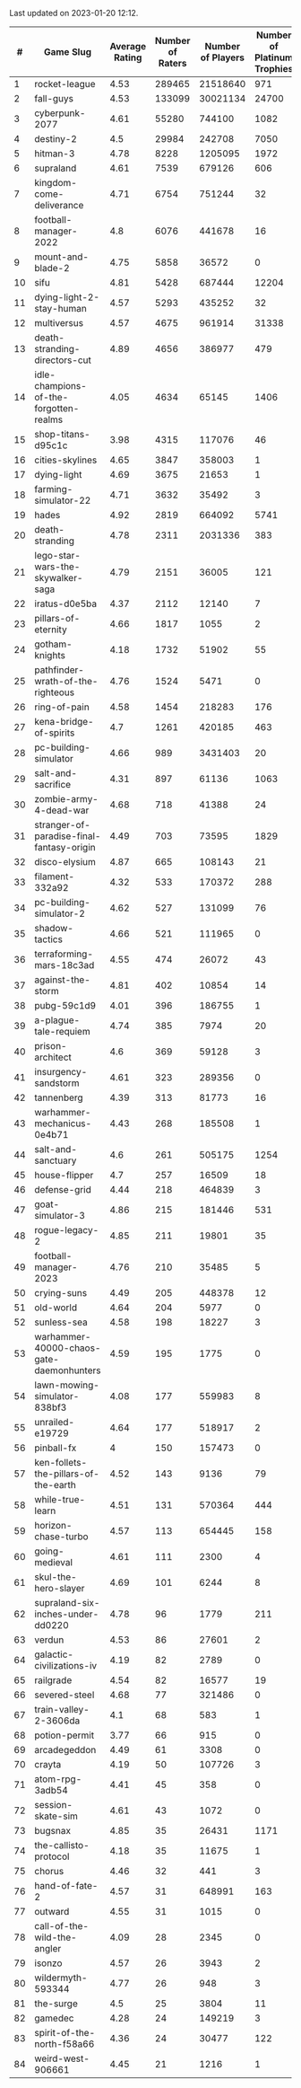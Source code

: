 Last updated on 2023-01-20 12:12.


|#|Game Slug|Average Rating|Number of Raters|Number of Players|Number of Platinum Trophies|Max Rarity (%)|
|---|---|---|---|---|---|---|
|1|rocket-league|4.53|289465|21518640|971|78|
|2|fall-guys|4.53|133099|30021134|24700|0.8|
|3|cyberpunk-2077|4.61|55280|744100|1082|65|
|4|destiny-2|4.5|29984|242708|7050|94|
|5|hitman-3|4.78|8228|1205095|1972|47|
|6|supraland|4.61|7539|679126|606|99|
|7|kingdom-come-deliverance|4.71|6754|751244|32|30|
|8|football-manager-2022|4.8|6076|441678|16|49|
|9|mount-and-blade-2|4.75|5858|36572|0|26|
|10|sifu|4.81|5428|687444|12204|96|
|11|dying-light-2-stay-human|4.57|5293|435252|32|7|
|12|multiversus|4.57|4675|961914|31338|75|
|13|death-stranding-directors-cut|4.89|4656|386977|479|91|
|14|idle-champions-of-the-forgotten-realms|4.05|4634|65145|1406|4|
|15|shop-titans-d95c1c|3.98|4315|117076|46|97|
|16|cities-skylines|4.65|3847|358003|1|72|
|17|dying-light|4.69|3675|21653|1|95|
|18|farming-simulator-22|4.71|3632|35492|3|77|
|19|hades|4.92|2819|664092|5741|89|
|20|death-stranding|4.78|2311|2031336|383|91|
|21|lego-star-wars-the-skywalker-saga|4.79|2151|36005|121|97|
|22|iratus-d0e5ba|4.37|2112|12140|7|85|
|23|pillars-of-eternity|4.66|1817|1055|2|81|
|24|gotham-knights|4.18|1732|51902|55|25|
|25|pathfinder-wrath-of-the-righteous|4.76|1524|5471|0|51|
|26|ring-of-pain|4.58|1454|218283|176|96|
|27|kena-bridge-of-spirits|4.7|1261|420185|463|94|
|28|pc-building-simulator|4.66|989|3431403|20|48|
|29|salt-and-sacrifice|4.31|897|61136|1063|91|
|30|zombie-army-4-dead-war|4.68|718|41388|24|67|
|31|stranger-of-paradise-final-fantasy-origin|4.49|703|73595|1829|98|
|32|disco-elysium|4.87|665|108143|21|28|
|33|filament-332a92|4.32|533|170372|288|93|
|34|pc-building-simulator-2|4.62|527|131099|76|75|
|35|shadow-tactics|4.66|521|111965|0|2|
|36|terraforming-mars-18c3ad|4.55|474|26072|43|44|
|37|against-the-storm|4.81|402|10854|14|37|
|38|pubg-59c1d9|4.01|396|186755|1|73|
|39|a-plague-tale-requiem|4.74|385|7974|20|92|
|40|prison-architect|4.6|369|59128|3|29|
|41|insurgency-sandstorm|4.61|323|289356|0|5|
|42|tannenberg|4.39|313|81773|16|88|
|43|warhammer-mechanicus-0e4b71|4.43|268|185508|1|25|
|44|salt-and-sanctuary|4.6|261|505175|1254|83|
|45|house-flipper|4.7|257|16509|18|94|
|46|defense-grid|4.44|218|464839|3|80|
|47|goat-simulator-3|4.86|215|181446|531|92|
|48|rogue-legacy-2|4.85|211|19801|35|3|
|49|football-manager-2023|4.76|210|35485|5|79|
|50|crying-suns|4.49|205|448378|12|66|
|51|old-world|4.64|204|5977|0|82|
|52|sunless-sea|4.58|198|18227|3|36|
|53|warhammer-40000-chaos-gate-daemonhunters|4.59|195|1775|0|1|
|54|lawn-mowing-simulator-838bf3|4.08|177|559983|8|85|
|55|unrailed-e19729|4.64|177|518917|2|9|
|56|pinball-fx|4|150|157473|0|85|
|57|ken-follets-the-pillars-of-the-earth|4.52|143|9136|79|45|
|58|while-true-learn|4.51|131|570364|444|93|
|59|horizon-chase-turbo|4.57|113|654445|158|88|
|60|going-medieval|4.61|111|2300|4|68|
|61|skul-the-hero-slayer|4.69|101|6244|8|95|
|62|supraland-six-inches-under-dd0220|4.78|96|1779|211|99|
|63|verdun|4.53|86|27601|2|76|
|64|galactic-civilizations-iv|4.19|82|2789|0|80|
|65|railgrade|4.54|82|16577|19|98|
|66|severed-steel|4.68|77|321486|0|14|
|67|train-valley-2-3606da|4.1|68|583|1|89|
|68|potion-permit|3.77|66|915|0|98|
|69|arcadegeddon|4.49|61|3308|0|90|
|70|crayta|4.19|50|107726|3|23|
|71|atom-rpg-3adb54|4.41|45|358|0|98|
|72|session-skate-sim|4.61|43|1072|0|27|
|73|bugsnax|4.85|35|26431|1171|97|
|74|the-callisto-protocol|4.18|35|11675|1|4|
|75|chorus|4.46|32|441|3|86|
|76|hand-of-fate-2|4.57|31|648991|163|72|
|77|outward|4.55|31|1015|0|73|
|78|call-of-the-wild-the-angler|4.09|28|2345|0|63|
|79|isonzo|4.57|26|3943|2|57|
|80|wildermyth-593344|4.77|26|948|3|17|
|81|the-surge|4.5|25|3804|11|94|
|82|gamedec|4.28|24|149219|3|27|
|83|spirit-of-the-north-f58a66|4.36|24|30477|122|65|
|84|weird-west-906661|4.45|21|1216|1|85|
